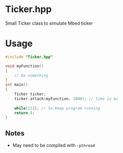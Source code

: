 # Ticker.hpp
Small Ticker class to simulate Mbed ticker

# Usage
```cpp
#include "Ticker.hpp"

void myFunction()
{
    // Do something
}
int main()
{
    Ticker ticker;
    ticker.attach(myFunction, 1000); // time in ms
    
    while(1){}; // to keep program running
    return 0;
}
```
## Notes
- May need to be compiled with `-pthread`
